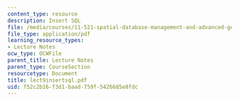```yaml
---
content_type: resource
description: Insert SQL
file: /media/courses/11-521-spatial-database-management-and-advanced-geographic-information-systems-spring-2003/f52c2b16f3d1baad759f5426685e8fdc_lect9insertsql.pdf
file_type: application/pdf
learning_resource_types:
- Lecture Notes
ocw_type: OCWFile
parent_title: Lecture Notes
parent_type: CourseSection
resourcetype: Document
title: lect9insertsql.pdf
uid: f52c2b16-f3d1-baad-759f-5426685e8fdc
---
```

